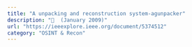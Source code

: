 ```yaml
---
title: "A unpacking and reconstruction system-agunpacker"
description: "📓  (January 2009)"
url: "https://ieeexplore.ieee.org/document/5374512"
category: "OSINT & Recon"
---
```

